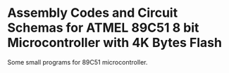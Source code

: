 # Assembly Codes and Circuit Schemas for ATMEL 89C51 8 bit Microcontroller with 4K Bytes Flash
Some small programs for 89C51 microcontroller.
